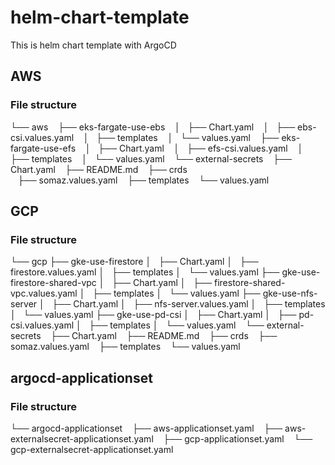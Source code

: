 # helm-chart-template
This is helm chart template with ArgoCD

## AWS

### File structure
└── aws
    ├── eks-fargate-use-ebs
    │   ├── Chart.yaml
    │   ├── ebs-csi.values.yaml
    │   ├── templates
    │   └── values.yaml
    ├── eks-fargate-use-efs
    │   ├── Chart.yaml
    │   ├── efs-csi.values.yaml
    │   ├── templates
    │   └── values.yaml
    └── external-secrets
        ├── Chart.yaml
        ├── README.md
        ├── crds      
        ├── somaz.values.yaml
        ├── templates
        └── values.yaml

## GCP

### File structure
└── gcp
    ├── gke-use-firestore
    │   ├── Chart.yaml
    │   ├── firestore.values.yaml
    │   ├── templates
    │   └── values.yaml
    ├── gke-use-firestore-shared-vpc
    │   ├── Chart.yaml
    │   ├── firestore-shared-vpc.values.yaml
    │   ├── templates
    │   └── values.yaml
    ├── gke-use-nfs-server
    │   ├── Chart.yaml
    │   ├── nfs-server.values.yaml
    │   ├── templates
    │   └── values.yaml
    ├── gke-use-pd-csi
    │   ├── Chart.yaml
    │   ├── pd-csi.values.yaml
    │   ├── templates
    │   └── values.yaml
    └── external-secrets
        ├── Chart.yaml
        ├── README.md
        ├── crds
        ├── somaz.values.yaml
        ├── templates
        └── values.yaml

## argocd-applicationset

### File structure
└── argocd-applicationset
    ├── aws-applicationset.yaml
    ├── aws-externalsecret-applicationset.yaml
    ├── gcp-applicationset.yaml
    └── gcp-externalsecret-applicationset.yaml
